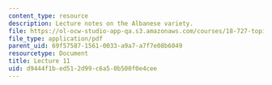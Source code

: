 ```yaml
---
content_type: resource
description: Lecture notes on the Albanese variety.
file: https://ol-ocw-studio-app-qa.s3.amazonaws.com/courses/18-727-topics-in-algebraic-geometry-algebraic-surfaces-spring-2008/d9444f1bed512d99c6a50b500f0e4cee_lect11.pdf
file_type: application/pdf
parent_uid: 69f57587-1561-0033-a9a7-a7f7e08b6049
resourcetype: Document
title: Lecture 11
uid: d9444f1b-ed51-2d99-c6a5-0b500f0e4cee
---
```

